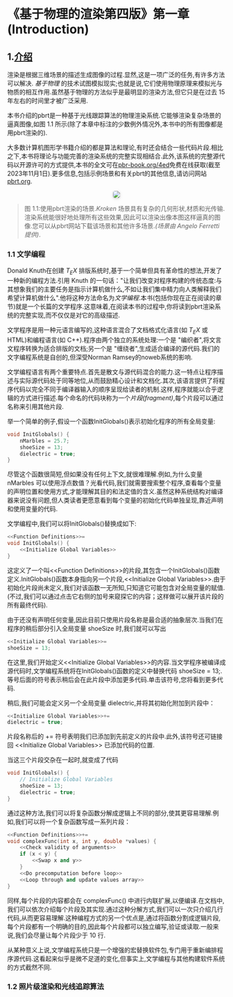 # 《基于物理的渲染第四版》第一章(Introduction)

## 1.[介绍](https://pbr-book.org/4ed/Introduction#)

渲染是根据三维场景的描述生成图像的过程.显然,这是一项广泛的任务,有许多方法可以解决. *基于物理* 的技术试图模拟现实;也就是说,它们使用物理原理来模拟光与物质的相互作用.虽然基于物理的方法似乎是最明显的渲染方法,但它只是在过去 15 年左右的时间里才被广泛采用.

本书介绍的pbrt是一种基于光线跟踪算法的物理渲染系统.它能够渲染复杂场景的逼真图像,如图 1.1 所示(除了本章中标注的少数例外情况外,本书中的所有图像都是用pbrt渲染的).

大多数计算机图形学书籍介绍的都是算法和理论,有时还会结合一些代码片段.相比之下,本书将理论与功能完善的渲染系统的完整实现相结合.此外,该系统的完整源代码以开源许可的方式提供,本书的全文可在[pbr-book.org/4ed](https://pbr-book.org/4ed)免费在线获取(截至2023年11月1日).更多信息,包括示例场景和有关pbrt的其他信息,请访问网站[pbrt.org](https://pbrt.org/).

<div align=center>
    <img style="border-radius: 0.3125em;
    box-shadow: 0 2px 4px 0 rgba(34,36,38,.12),0 2px 10px 0 rgba(34,36,38,.08);" 
    src="image.png">
</div>

> 图 1.1:使用pbrt渲染的场景.*Kroken* 场景具有复杂的几何形状,材质和光传输.渲染系统能很好地处理所有这些效果,因此可以渲染出像本图这样逼真的图像.您可以从pbrt网站下载该场景和其他许多场景.*(场景由 Angelo Ferretti 提供)*.

### 1.1 文学编程

Donald Knuth在创建 $T_EX$ 排版系统时,基于一个简单但具有革命性的想法,开发了一种新的编程方法.引用 Knuth 的一句话："让我们改变对程序构建的传统态度:与其想象我们的主要任务是指示计算机做什么,不如让我们集中精力向人类解释我们希望计算机做什么".他将这种方法命名为*文学编程*.本书(包括你现在正在阅读的章节)就是一个长篇的文学程序.这意味着,在阅读本书的过程中,你将读到pbrt渲染系统的完整实现,而不仅仅是对它的高级描述.

文学程序是用一种元语言编写的,这种语言混合了文档格式化语言(如 $T_EX$ 或HTML)和编程语言(如 C++).程序由两个独立的系统处理:一个是 "编织者",将文言文程序转换为适合排版的文档;另一个是 "缠绕者",生成适合编译的源代码.我们的文字编程系统是自创的,但深受Norman Ramsey的noweb系统的影响.

文学编程语言有两个重要特点.首先是散文与源代码混合的能力.这一特点让程序描述与实际源代码处于同等地位,从而鼓励精心设计和文档化.其次,该语言提供了将程序代码以完全不同于编译器输入的顺序呈现给读者的机制.这样,程序就能以合乎逻辑的方式进行描述.每个命名的代码块称为一个*片段(fragment)*,每个片段可以通过名称来引用其他片段. 

举一个简单的例子,假设一个函数InitGlobals()表示初始化程序的所有全局变量:
```cpp
void InitGlobals() {
    nMarbles = 25.7;
    shoeSize = 13;
    dielectric = true;
}
```
尽管这个函数很简短,但如果没有任何上下文,就很难理解.例如,为什么变量 nMarbles 可以使用浮点数值？光看代码,我们就需要搜索整个程序,查看每个变量的声明位置和使用方式,才能理解其目的和法定值的含义.虽然这种系统结构对编译器来说没有问题,但人类读者更愿意看到每个变量的初始化代码单独呈现,靠近声明和使用变量的代码.

文学编程中,我们可以将InitGlobals()替换成如下:  
<a id="Function Definitions"></a>
```cpp
<<Function Definitions>>=
void InitGlobals() {
    <<Initialize Global Variables>> 
}
```

这定义了一个叫\<\<Function Definitions\>\>的片段,其包含一个InitGlobals()函数定义.InitGlobals()函数本身指向另一个片段,\<\<Initialize Global Variables\>\>.由于初始化片段尚未定义,我们对该函数一无所知,只知道它可能包含对全局变量的赋值.(不过,我们可以通过点击它右侧的加号来窥探它的内容；这样做可以展开该片段的所有最终代码).

由于还没有声明任何变量,因此目前只使用片段名称是最合适的抽象层次.当我们在程序的稍后部分引入全局变量 shoeSize 时,我们就可以写出
```cpp
<<Initialize Global Variables>>= 
shoeSize = 13;
```

在这里,我们开始定义\<\<Initialize Global Variables\>\>的内容.当文学程序被编译成源代码时,文学编程系统将在InitGlobals()函数的定义中替换代码 shoeSize = 13;.等号后面的符号表示稍后会在此片段中添加更多代码.单击该符号,您将看到更多代码.

稍后,我们可能会定义另一个全局变量 dielectric,并将其初始化附加到片段中：
```cpp
<<Initialize Global Variables>>+= 
dielectric = true;
```
片段名称后的 += 符号表明我们已添加到先前定义的片段中.此外,该符号还可链接回 \<\<Initialize Global Variables\>\> 已添加代码的位置.

当这三个片段交杂在一起时,就变成了代码
```cpp
void InitGlobals() {
    // Initialize Global Variables
    shoeSize = 13;
    dielectric = true;
}
```
通过这种方法,我们可以将复杂函数分解成逻辑上不同的部分,使其更容易理解.例如,我们可以将一个复杂函数写成一系列片段：
```cpp
<<Function Definitions>>+= 
void complexFunc(int x, int y, double *values) {
    <<Check validity of arguments>> 
    if (x < y) {
        <<Swap x and y>> 
    }
    <<Do precomputation before loop>> 
    <<Loop through and update values array>> 
}
```
同样,每个片段的内容都会在 complexFunc() 中进行内联扩展,以便编译.在文档中,我们可以依次介绍每个片段及其实现.通过这种分解方式,我们可以一次只介绍几行代码,从而更容易理解.这种编程方式的另一个优点是,通过将函数分割成逻辑片段,每个片段都有一个明确的目的,因此每个片段都可以独立编写,验证或读取.一般来说,我们会尽量让每个片段少于 10 行.

从某种意义上说,文学编程系统只是一个增强的宏替换软件包,专门用于重新编排程序源代码.这看起来似乎是微不足道的变化,但事实上,文学编程与其他构建软件系统的方式截然不同.

### 1.2 照片级渲染和光线追踪算法

